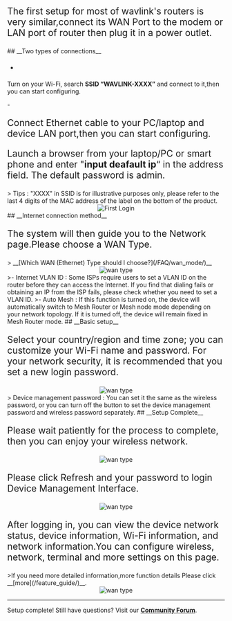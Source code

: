 
<p class="text">
The first setup for most of wavlink's routers is very similar,connect its WAN Port to the modem or LAN port of router then plug it in a power outlet.
</p>
## __Two types of connections__

- <p class="text">
Turn on your Wi-Fi, search <b>SSID “WAVLINK-XXXX”</b> and connect to it,then you can start configuring.
</p>
- <p class="text">
Connect Ethernet cable to your PC/laptop and device LAN port,then you can start configuring.
</p>
<p class="text">
Launch a browser from your laptop/PC or smart phone and enter "<b>input deafault ip</b>“ in the address field. The default password is admin.
</p>
> Tips : "XXXX" in SSID is for illustrative purposes only, please refer to the last 4 digits of the MAC address of the label on the bottom of the product.

<div style="text-align: center;">
    <img alt="First Login" class="boxshadow" src="/images/welcom_page.png">
</div>
## __Internet connection method__
<p class="text">
 The system will then guide you to the Network page.Please choose a WAN Type.
 </p>
 > __[Which WAN (Ethernet) Type should I choose?](/FAQ/wan_mode/)__
 
 <div style="text-align: center;">
    <img alt="wan type" class="boxshadow" src="/images/internet.png">
</div>
>- Internet VLAN ID : Some ISPs require users to set a VLAN ID on the router before they can access the Internet. If you find that dialing fails or obtaining an IP from the ISP fails, please check whether you need to set a VLAN ID.
>- Auto Mesh : If this function is turned on, the device will automatically switch to Mesh Router or Mesh node mode depending on your network topology. If it is turned off, the device will remain fixed in Mesh Router mode.
<style>
    .text {
        font-size: 21px; 
    }
</style>
## __Basic setup__
<p class="text">
Select your country/region and time zone; you can customize your Wi-Fi name and password. For your network security, it is recommended that you set a new login password.
</p>
<div style="text-align: center;">
    <img alt="wan type" class="boxshadow" src="/images/time.png">
</div>
> Device management password : You can set it the same as the wireless password, or you can turn off the button to set the device management password and wireless password separately.
## __Setup Complete__
<p class="text">
Please wait patiently for the process to complete, then you can enjoy your wireless network.
</p>
<div style="text-align: center;">
    <img alt="wan type" class="boxshadow" src="/images/refresh.png">
</div>
<p class="text">
Please click Refresh and your password to login Device Management Interface.
</p>
<div style="text-align: center;">
    <img alt="wan type" class="boxshadow" src="/images/second.png">
</div>
<p class="text">
After logging in, you can view the device network status, device information, Wi-Fi information, and network information.You can configure wireless, network, terminal and more settings on this page.
</p>
>If you need more detailed information,more function details Please click __[more](/feature_guide/)__.

<div style="text-align: center;">
    <img alt="wan type" class="boxshadow" src="/images/device.png">
</div>

*** 
Setup complete! Still have questions? Visit our __[Community Forum](/community)__.